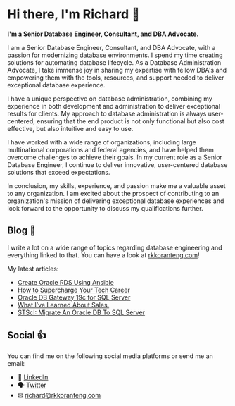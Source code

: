 # Hi there, I'm Richard 👋

<strong>I'm a Senior Database Engineer, Consultant, and DBA Advocate.</strong>

I am a Senior Database Engineer, Consultant, and DBA Advocate, with a passion for modernizing database environments. I spend my time creating solutions for automating database lifecycle. As a Database Administration Advocate, I take immense joy in sharing my expertise with fellow DBA's and empowering them with the tools, resources, and support needed to deliver exceptional database experience.

I have a unique perspective on database administration, combining my experience in both development and administration to deliver exceptional results for clients. My approach to database administration is always user-centered, ensuring that the end product is not only functional but also cost effective, but also intuitive and easy to use.

I have worked with a wide range of organizations, including large multinational corporations and federal agencies, and have helped them overcome challenges to achieve their goals. In my current role as a Senior Database Engineer, I continue to deliver innovative, user-centered database solutions that exceed expectations.

In conclusion, my skills, experience, and passion make me a valuable asset to any organization. I am excited about the prospect of contributing to an organization's mission of delivering exceptional database experiences and look forward to the opportunity to discuss my qualifications further.

## Blog 📝
I write a lot on a wide range of topics regarding database engineering and everything linked to that. You can have a look at [rkkoranteng.com](https://www.rkkoranteng.com)!

My latest articles:
<!-- BLOG-POST-LIST:START -->
- [Create Oracle RDS Using Ansible](https://rkkoranteng.com/2021/09/27/create-oracle-rds-using-ansible/)
- [How to Supercharge Your Tech Career](https://rkkoranteng.com/2021/09/24/blueprint-to-supercharge-your-tech-career/)
- [Oracle DB Gateway 19c  for SQL Server](https://rkkoranteng.com/2021/09/20/oracle-database-gateway-19c-deployment-for-sql-server/)
- [What I’ve Learned About Sales.](https://rkkoranteng.com/2021/09/14/what-ive-learned-about-sales/)
- [STScI: Migrate An Oracle DB To SQL Server](https://rkkoranteng.com/2021/08/09/stsci-migrate-an-oracle-db-to-sql-server/)
<!-- BLOG-POST-LIST:END -->

## Social 👍
You can find me on the following social media platforms or send me an email:
* 👔  [LinkedIn](https://www.linkedin.com/in/richard-koranteng-20942a125?trk=prof-samename-name)
* 🗣  [Twitter](https://twitter.com/RKKoranteng)
* ✉  [richard@rkkoranteng.com](mailto:richard@rkkoranteng.com)
